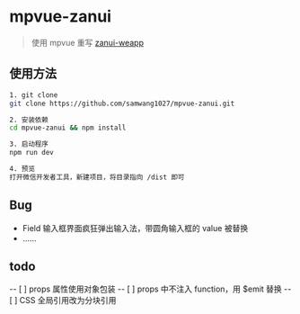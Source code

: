 # mpvue-zanui

> 使用 mpvue 重写 [zanui-weapp](https://github.com/youzan/zanui-weapp/)

## 使用方法

``` bash
1. git clone
git clone https://github.com/samwang1027/mpvue-zanui.git

2. 安装依赖
cd mpvue-zanui && npm install

3. 启动程序
npm run dev

4. 预览
打开微信开发者工具，新建项目，将目录指向 /dist 即可
```

## Bug

- Field 输入框界面疯狂弹出输入法，带圆角输入框的 value 被替换
- ……

## todo
-- [ ] props 属性使用对象包装
-- [ ] props 中不注入 function，用 $emit 替换
-- [ ] CSS 全局引用改为分块引用
